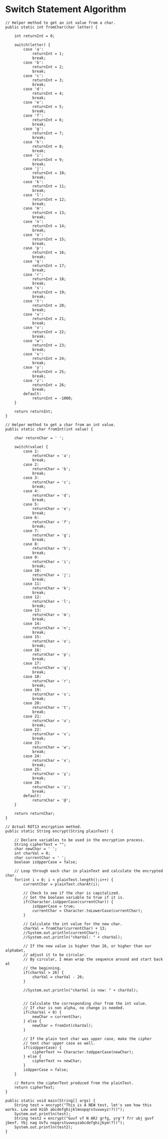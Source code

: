 # Switch Statement Algorithm


    // Helper method to get an int value from a char.
	public static int fromChar(char letter) {
		
		int returnInt = 0;
		
		switch(letter) {
			case 'a':
				returnInt = 1;
				break;
			case 'b':
				returnInt = 2;
				break;
			case 'c':
				returnInt = 3;
				break;
			case 'd':
				returnInt = 4;
				break;
			case 'e':
				returnInt = 5;
				break;
			case 'f':
				returnInt = 6;
				break;
			case 'g':
				returnInt = 7;
				break;
			case 'h':
				returnInt = 8;
				break;
			case 'i':
				returnInt = 9;
				break;
			case 'j':
				returnInt = 10;
				break;
			case 'k':
				returnInt = 11;
				break;
			case 'l':
				returnInt = 12;
				break;
			case 'm':
				returnInt = 13;
				break;
			case 'n':
				returnInt = 14;
				break;
			case 'o':
				returnInt = 15;
				break;
			case 'p':
				returnInt = 16;
				break;
			case 'q':
				returnInt = 17;
				break;
			case 'r':
				returnInt = 18;
				break;
			case 's':
				returnInt = 19;
				break;
			case 't':
				returnInt = 20;
				break;
			case 'u':
				returnInt = 21;
				break;
			case 'v':
				returnInt = 22;
				break;
			case 'w':
				returnInt = 23;
				break;
			case 'x':
				returnInt = 24;
				break;
			case 'y':
				returnInt = 25;
				break;
			case 'z':
				returnInt = 26;
				break;
			default:
				returnInt = -1000;
		}
		
		return returnInt;
	}
	
	// Helper method to get a char from an int value.
	public static char fromInt(int value) {
		
		char returnChar = ' ';
		
		switch(value) {
			case 1:
				returnChar = 'a';
				break;
			case 2:
				returnChar = 'b';
				break;
			case 3:
				returnChar = 'c';
				break;
			case 4:
				returnChar = 'd';
				break;
			case 5:
				returnChar = 'e';
				break;
			case 6:
				returnChar = 'f';
				break;
			case 7:
				returnChar = 'g';
				break;
			case 8:
				returnChar = 'h';
				break;
			case 9:
				returnChar = 'i';
				break;
			case 10:
				returnChar = 'j';
				break;
			case 11:
				returnChar = 'k';
				break;
			case 12:
				returnChar = 'l';
				break;
			case 13:
				returnChar = 'm';
				break;
			case 14:
				returnChar = 'n';
				break;
			case 15:
				returnChar = 'o';
				break;
			case 16:
				returnChar = 'p';
				break;
			case 17:
				returnChar = 'q';
				break;
			case 18:
				returnChar = 'r';
				break;
			case 19:
				returnChar = 's';
				break;
			case 20:
				returnChar = 't';
				break;
			case 21:
				returnChar = 'u';
				break;
			case 22:
				returnChar = 'v';
				break;
			case 23:
				returnChar = 'w';
				break;
			case 24:
				returnChar = 'x';
				break;
			case 25:
				returnChar = 'y';
				break;
			case 26:
				returnChar = 'z';
				break;
			default:
				returnChar = '@';
		}
		
		return returnChar;
	}
	
	// Actual ROT13 encryption method.
	public static String encrypt(String plainText) {
		
		// Declare variables to be used in the encryption process.
		String cipherText = "";
		char newChar = ' ';
		int charVal = 0;
		char currentChar = ' ';
		boolean isUpperCase = false;
		
		// Loop through each char in plainText and calculate the encrypted char.
		for(int i = 0; i < plainText.length();i++) {
			currentChar = plainText.charAt(i);
			
			// Check to see if the char is capitalized. 
			// Set the boolean variable to true if it is.
			if(Character.isUpperCase(currentChar)) {
				isUpperCase = true;
				currentChar = Character.toLowerCase(currentChar);
			}
			
			// Calculate the int value for the new char.
			charVal = fromChar(currentChar) + 13;
			//System.out.println(currentChar);
			//System.out.println("charVal: " + charVal);
			
			// If the new value is higher than 26, or higher than our alphabet,
			// adjust it to be circular.
			// By circular, I mean wrap the sequence around and start back at 
			// the beginning.
			if(charVal > 26) {
				charVal = charVal - 26;
			}

			//System.out.println("charVal is now: " + charVal);

			
			// Calculate the corresponding char from the int value. 
			// If char is non alpha, no change is needed.
			if(charVal < 0) {
				newChar = currentChar;
			} else {
				newChar = fromInt(charVal);
			}
			
			// If the plain text char was upper case, make the cipher 
			// text char upper case as well.
			if(isUpperCase) {
				cipherText += Character.toUpperCase(newChar);
			} else {
				cipherText += newChar;
			}
			isUpperCase = false;
		}
		
		// Return the cipherText produced from the plainText.
		return cipherText;
	}
	
	public static void main(String[] args) {
		String test = encrypt("This is A NEW test, let's see how this works. Low and HiGh abcdefghijklmnopqrstuvwxyz!?()");
		System.out.println(test);
		String test2 = encrypt("Guvf vf N ARJ grfg, yrg'f frr ubj guvf jbexf. Ybj naq UvTu nopqrstuvwxyzabcdefghijkym!?()");
		System.out.println(test2);
	}

